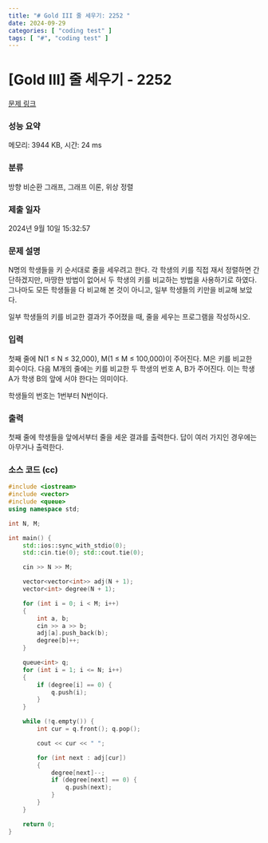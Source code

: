 ```yaml
---
title: "# Gold III 줄 세우기: 2252 "
date: 2024-09-29
categories: [ "coding test" ]
tags: [ "#", "coding test" ]
---
```


# [Gold III] 줄 세우기 - 2252 

[문제 링크](https://www.acmicpc.net/problem/2252) 

### 성능 요약

메모리: 3944 KB, 시간: 24 ms

### 분류

방향 비순환 그래프, 그래프 이론, 위상 정렬

### 제출 일자

2024년 9월 10일 15:32:57

### 문제 설명

<p>N명의 학생들을 키 순서대로 줄을 세우려고 한다. 각 학생의 키를 직접 재서 정렬하면 간단하겠지만, 마땅한 방법이 없어서 두 학생의 키를 비교하는 방법을 사용하기로 하였다. 그나마도 모든 학생들을 다 비교해 본 것이 아니고, 일부 학생들의 키만을 비교해 보았다.</p>

<p>일부 학생들의 키를 비교한 결과가 주어졌을 때, 줄을 세우는 프로그램을 작성하시오.</p>

### 입력 

 <p>첫째 줄에 N(1 ≤ N ≤ 32,000), M(1 ≤ M ≤ 100,000)이 주어진다. M은 키를 비교한 회수이다. 다음 M개의 줄에는 키를 비교한 두 학생의 번호 A, B가 주어진다. 이는 학생 A가 학생 B의 앞에 서야 한다는 의미이다.</p>

<p>학생들의 번호는 1번부터 N번이다.</p>

### 출력 

 <p>첫째 줄에 학생들을 앞에서부터 줄을 세운 결과를 출력한다. 답이 여러 가지인 경우에는 아무거나 출력한다.</p>


### 소스 코드 (cc)
```cc
#include <iostream>
#include <vector>
#include <queue>
using namespace std;

int N, M;

int main() {
	std::ios::sync_with_stdio(0);
	std::cin.tie(0); std::cout.tie(0);

	cin >> N >> M;

	vector<vector<int>> adj(N + 1);
	vector<int> degree(N + 1);

	for (int i = 0; i < M; i++)
	{
		int a, b;
		cin >> a >> b;
		adj[a].push_back(b);
		degree[b]++;
	}

	queue<int> q;
	for (int i = 1; i <= N; i++)
	{
		if (degree[i] == 0) {
			q.push(i);
		}
	}

	while (!q.empty()) {
		int cur = q.front(); q.pop();

		cout << cur << " ";

		for (int next : adj[cur])
		{
			degree[next]--;
			if (degree[next] == 0) {
				q.push(next);
			}
		}
	}

	return 0;
}
```
